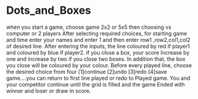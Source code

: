 # Dots_and_Boxes
when you start a game, choose game 2x2 or 5x5 then choosing vs computer or 2 players
After selecting required choices, for starting game and time enter your names and enter 
1 and then enter row1 ,row2,col1,col2 of desired line. After entering the inputs, the line 
coloured by red if player1 and coloured by blue if player2. if you close a box, your score 
Increase by one and increase by two if you close two boxes. In addition that, the box 
you close will be coloured by your colour. Before every played line, choose the desired 
choice from four [1]continue [2]undo [3]redo [4]save game….you can return to first line 
played or redo to Played game. You and your competitor continue until the grid is filled 
and the game Ended with winner and loser or draw in score.
